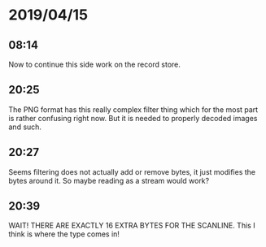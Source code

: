 # 2019/04/15

## 08:14

Now to continue this side work on the record store.

## 20:25

The PNG format has this really complex filter thing which for the most part
is rather confusing right now. But it is needed to properly decoded images
and such.

## 20:27

Seems filtering does not actually add or remove bytes, it just modifies the
bytes around it. So maybe reading as a stream would work?

## 20:39

WAIT! THERE ARE EXACTLY 16 EXTRA BYTES FOR THE SCANLINE. This I think is
where the type comes in!
